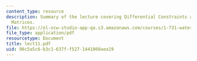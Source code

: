 ```yaml
---
content_type: resource
description: Summary of the lecture covering Differential Constraints and Response
  Matrices.
file: https://ol-ocw-studio-app-qa.s3.amazonaws.com/courses/1-731-water-resource-systems-fall-2006/96c5a5c6b3c1637ff5271441060aea19_lect11.pdf
file_type: application/pdf
resourcetype: Document
title: lect11.pdf
uid: 96c5a5c6-b3c1-637f-f527-1441060aea19
---
```

